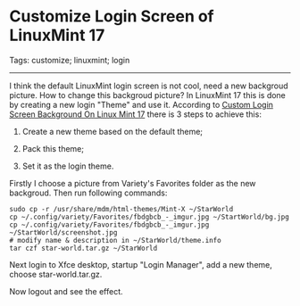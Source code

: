 # Customize Login Screen of LinuxMint 17
Tags: customize; linuxmint; login

------

I think the default LinuxMint login screen is not cool, need a new backgroud picture.
How to change this backgroud picture? In LinuxMint 17 this is done by creating a new login "Theme" and use it.
According to [Custom Login Screen Background On Linux Mint 17](http://www.windows-to-linux.com/2014/07/custom-login-screen-background-linux-mint-17/)
there is 3 steps to achieve this:

1. Create a new theme based on the default theme;

1. Pack this theme;

1. Set it as the login theme.

Firstly I choose a picture from Variety's Favorites folder as the new backgroud.
Then run following commands:

    sudo cp -r /usr/share/mdm/html-themes/Mint-X ~/StarWorld
    cp ~/.config/variety/Favorites/fbdgbcb_-_imgur.jpg ~/StartWorld/bg.jpg
    cp ~/.config/variety/Favorites/fbdgbcb_-_imgur.jpg ~/StartWorld/screenshot.jpg
    # modify name & description in ~/StarWorld/theme.info
    tar czf star-world.tar.gz ~/StarWorld

Next login to Xfce desktop, startup "Login Manager", add a new theme, choose star-world.tar.gz.

Now logout and see the effect.
